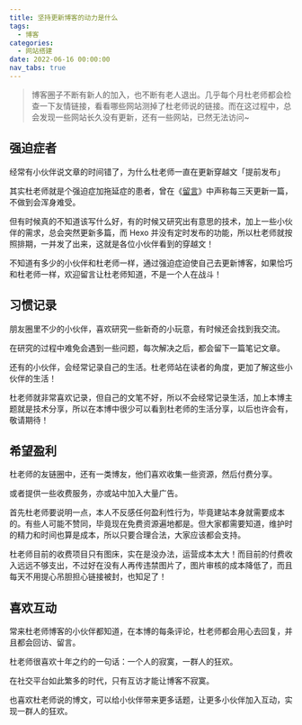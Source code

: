 ```yaml
---
title: 坚持更新博客的动力是什么
tags:
  - 博客
categories:
  - 网站搭建
date: 2022-06-16 00:00:00
nav_tabs: true
---
```


> 博客圈子不断有新人的加入，也不断有老人退出。几乎每个月杜老师都会检查一下友情链接，看看哪些网站测掉了杜老师说的链接。而在这过程中，总会发现一些网站长久没有更新，还有一些网站，已然无法访问~

<!-- more -->

## 强迫症者

经常有小伙伴说文章的时间错了，为什么杜老师一直在更新穿越文「提前发布」

其实杜老师就是个强迫症加拖延症的患者，曾在《[留言](https://dusays.com/about/)》中声称每三天更新一篇，不做到会浑身难受。

但有时候真的不知道该写什么好，有的时候又研究出有意思的技术，加上一些小伙伴的需求，总会突然更新多篇，而 Hexo 并没有定时发布的功能，所以杜老师就按照排期，一并发了出来，这就是各位小伙伴看到的穿越文！

不知道有多少的小伙伴和杜老师一样，通过强迫症迫使自己去更新博客，如果恰巧和杜老师一样，欢迎留言让杜老师知道，不是一个人在战斗！

## 习惯记录

朋友圈里不少的小伙伴，喜欢研究一些新奇的小玩意，有时候还会找到我交流。

在研究的过程中难免会遇到一些问题，每次解决之后，都会留下一篇笔记文章。

还有的小伙伴，会经常记录自己的生活。杜老师站在读者的角度，更加了解这些小伙伴的生活！

杜老师就非常喜欢记录，但自己的文笔不好，所以不会经常记录生活，加上本博主题就是技术分享，所以在本博中很少可以看到杜老师的生活分享，以后也许会有，敬请期待！

## 希望盈利

杜老师的友链圈中，还有一类博友，他们喜欢收集一些资源，然后付费分享。

或者提供一些收费服务，亦或站中加入大量广告。

首先杜老师要说明一点，本人不反感任何盈利性行为，毕竟建站本身就需要成本的。有些人可能不赞同，毕竟现在免费资源遍地都是。但大家都需要知道，维护时的精力和时间也算是成本，所以只要合理合法，大家应该都会支持。

杜老师目前的收费项目只有图床，实在是没办法，运营成本太大！而目前的付费收入远远不够支出，不过好在没有人再传违禁图片了，图片审核的成本降低了，而且每天不用提心吊胆担心链接被封，也知足了！

## 喜欢互动

常来杜老师博客的小伙伴都知道，在本博的每条评论，杜老师都会用心去回复，并且都会回访、留言。

杜老师很喜欢十年之约的一句话：一个人的寂寞，一群人的狂欢。

在社交平台如此繁多的时代，只有互访才能让博客不寂寞。

也喜欢杜老师说的博文，可以给小伙伴带来更多话题，让更多小伙伴加入互动，实现一群人的狂欢。